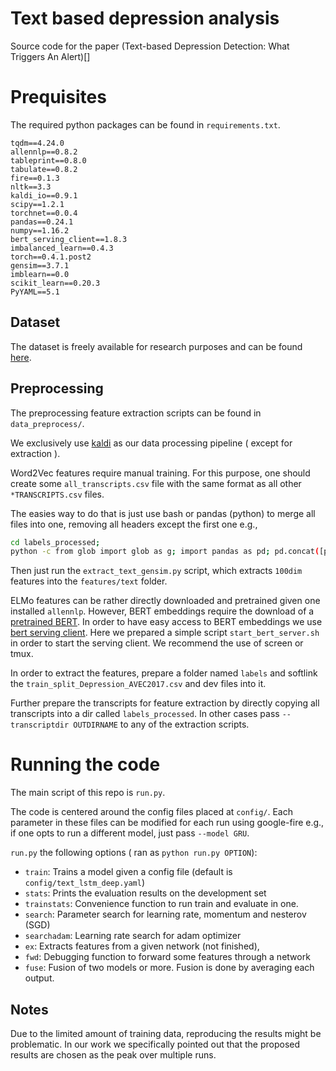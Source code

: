 # Text based depression analysis

Source code for the paper (Text-based Depression Detection: What Triggers An Alert)[]


# Prequisites

The required python packages can be found in `requirements.txt`.

```
tqdm==4.24.0
allennlp==0.8.2
tableprint==0.8.0
tabulate==0.8.2
fire==0.1.3
nltk==3.3
kaldi_io==0.9.1
scipy==1.2.1
torchnet==0.0.4
pandas==0.24.1
numpy==1.16.2
bert_serving_client==1.8.3
imbalanced_learn==0.4.3
torch==0.4.1.post2
gensim==3.7.1
imblearn==0.0
scikit_learn==0.20.3
PyYAML==5.1
```


## Dataset 

The dataset is freely available for research purposes and can be found [here](http://dcapswoz.ict.usc.edu/).


## Preprocessing

The preprocessing feature extraction scripts can be found in `data_preprocess/`.

We exclusively use [kaldi](http://kaldi-asr.org/) as our data processing pipeline ( except for extraction ). 

Word2Vec features require manual training. For this purpose, one should create some `all_transcripts.csv` file with the same format as all other `*TRANSCRIPTS.csv` files.

The easies way to do that is just use bash or pandas (python) to merge all files into one, removing all headers except the first one e.g.,

```bash
cd labels_processed;
python -c from glob import glob as g; import pandas as pd; pd.concat([pd.read_csv(f,sep='\t') for f in g('*TRANS*.csv')]).to_csv('all_transcripts.csv', index=False, sep='\t')
```

Then just run the `extract_text_gensim.py` script, which extracts `100dim` features into the `features/text` folder.

ELMo features can be rather directly downloaded and pretrained given one installed `allennlp`. 
However, BERT embeddings require the download of a [pretrained BERT](https://github.com/google-research/bert).
In order to have easy access to BERT embeddings we use [bert serving client](https://pypi.org/project/bert-serving-client/). Here we prepared a simple script `start_bert_server.sh` in order to start the serving client. We recommend the use of screen or tmux.



In order to extract the features, prepare a folder named `labels` and softlink the `train_split_Depression_AVEC2017.csv` and dev files into it.

Further prepare the transcripts for feature extraction by directly copying all transcripts into a dir called `labels_processed`.
In other cases pass `--transcriptdir OUTDIRNAME` to any of the extraction scripts.


# Running the code

The main script of this repo is `run.py`.

The code is centered around the config files placed at `config/`. Each parameter in these files can be modified for each run using google-fire e.g., if one opts to run a different model, just pass `--model GRU`. 

`run.py` the following options ( ran as `python run.py OPTION`):
* `train`: Trains a model given a config file (default is `config/text_lstm_deep.yaml`)
* `stats`: Prints the evaluation results on the development set
* `trainstats`: Convenience function to run train and evaluate in one.
* `search`: Parameter search for learning rate, momentum and nesterov (SGD)
* `searchadam`: Learning rate search for adam optimizer
* `ex`: Extracts features from a given network (not finished),
* `fwd`: Debugging function to forward some features through a network
* `fuse`: Fusion of two models or more. Fusion is done by averaging each output.

## Notes

Due to the limited amount of training data, reproducing the results might be problematic. In our work we specifically pointed out that the proposed results are chosen as the peak over multiple runs. 

